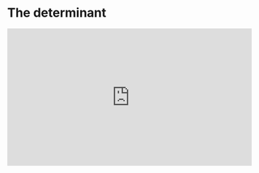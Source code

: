# The determinant

<iframe width="560" height="315" src="https://www.youtube.com/embed/Ip3X9LOh2dk" frameborder="0" allow="accelerometer; autoplay; clipboard-write; encrypted-media; gyroscope; picture-in-picture" allowfullscreen></iframe>
